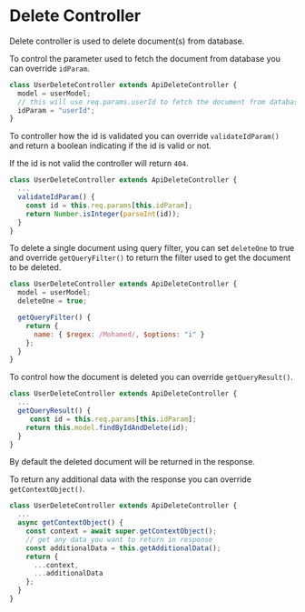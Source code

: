 # Delete Controller

Delete controller is used to delete document(s) from database.

To control the parameter used to fetch the document from database you can override `idParam`.

```javascript
class UserDeleteController extends ApiDeleteController {
  model = userModel;
  // this will use req.params.userId to fetch the document from database
  idParam = "userId";
}
```

To controller how the id is validated you can override `validateIdParam()` and return a boolean indicating if the id is valid or not.

If the id is not valid the controller will return `404`.

```javascript
class UserDeleteController extends ApiDeleteController {
  ...
  validateIdParam() {
    const id = this.req.params[this.idParam];
    return Number.isInteger(parseInt(id));
  }
}
```

To delete a single document using query filter, you can set `deleteOne` to true and override `getQueryFilter()` to return the filter used to get the document to be deleted.

```javascript
class UserDeleteController extends ApiDeleteController {
  model = userModel;
  deleteOne = true;

  getQueryFilter() {
    return {
      name: { $regex: /Mohamed/, $options: "i" }
    };
  }
}
```

To control how the document is deleted you can override `getQueryResult()`.

```javascript
class UserDeleteController extends ApiDeleteController {
  ...
  getQueryResult() {
     const id = this.req.params[this.idParam];
    return this.model.findByIdAndDelete(id);
  }
}
```

By default the deleted document will be returned in the response.

To return any additional data with the response you can override `getContextObject()`.

```javascript
class UserDeleteController extends ApiDeleteController {
  ...
  async getContextObject() {
    const context = await super.getContextObject();
    // get any data you want to return in response
    const additionalData = this.getAdditionalData();
    return {
      ...context,
      ...additionalData
    };
  }
}
```
